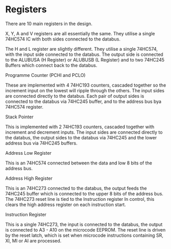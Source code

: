 # Registers

There are 10 main registers in the design.

X, Y, A and V registers are all essentially the same. They utilise a single 74HC574 IC with both sides connected to the databus.

The H and L register are slightly different. They utilise a single 74HC574, with the input side connected to the databus. The output side is connected to the ALUBUSA (H Register) or ALUBUSB (L Register) and to two 74HC245 Buffers which connect back to the databus.

Programme Counter (PCHI and PCLO)

These are implemented with 4 74HC193 counters, cascaded together so the increment input on the lowest will ripple through the others. The input sides are connected directly to the databus. Each pair of output sides is connected to the databus via 74HC245 buffer, and to the address bus bya 74HC574 register.

Stack Pointer

This is implemented with 2 74HC193 counters, cascaded together with increment and decrement inputs. The input sides are connected directly to the databus, the output sides to the databus via 74HC245 and the lower address bus via 74HC245 buffers.

Address Low Register

This is an 74HC574 connected between the data and low 8 bits of the address bus.

Address High Register

This is an 74HC273 connected to the databus, the output feeds the 74HC245 buffer which is connected to the upper 8 bits of the address bus. The 74HC273 reset line is tied to the Instruction register In control, this clears the high address register on each instruction start.

Instruction Register

This is a single 74HC273, the input is connected to the databus, the output is connected to A3 - A10 on the microcode EEPROM. The reset line is driven by the reset latch, which is set when microcode instructions containing SR, XI, MI or AI are processed.

